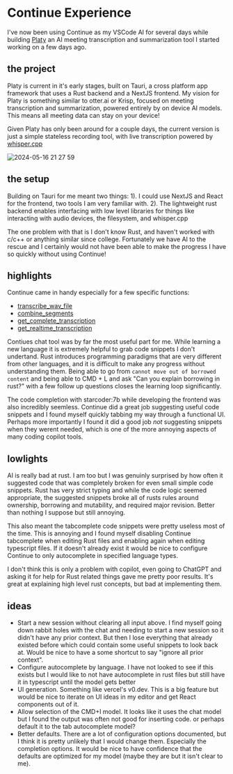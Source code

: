 # Continue Experience

I've now been using Continue as my VSCode AI for several days while building [Platy](https://github.com/djgould/platy) an AI meeting transcription and summarization tool I started working on a few days ago.

## the project

Platy is current in it's early stages, built on Tauri, a cross platform app framework that uses a Rust backend and a NextJS frontend. My vision for Platy is something similar to otter.ai or Krisp, focused on meeting transcription and summarization, powered entirely by on device AI models. This means all meeting data can stay on your device!

Given Platy has only been around for a couple days, the current version is just a simple stateless recording tool, with live transcription powered by [whisper.cpp](https://github.com/ggerganov/whisper.cpp)

![2024-05-16 21 27 59](https://github.com/djgould/continue-experience/assets/6018174/d6160fcd-2832-4b2a-b648-928b524ef2cd)

## the setup

Building on Tauri for me meant two things:
1). I could use NextJS and React for the frontend, two tools I am very familiar with.
2). The lightweight rust backend enables interfacing with low level libraries for things like interacting with audio devices, the filesystem, and whisper.cpp

The one problem with that is I don't know Rust, and haven't worked with c/c++ or anything similar since college. Fortunately we have AI to the rescue and I certainly would not have been able to make the progress I have so quickly without using Continue!

## highlights

Continue came in handy especially for a few specific functions:
- [transcribe_wav_file](https://github.com/djgould/platy/blob/main/src-tauri/src/recorder.rs#L309-L401)
- [combine_segments](https://github.com/djgould/platy/blob/main/src-tauri/src/recorder.rs#L100-L162)
- [get_complete_transcription](https://github.com/djgould/platy/blob/main/src-tauri/src/lib.rs#L275-L325)
- [get_realtime_transcription](https://github.com/djgould/platy/blob/main/src-tauri/src/lib.rs#L224-L272)

Contiues chat tool was by far the most useful part for me. While learning a new language it is extremely helpful to grab code snippets I don't undertand. Rust introduces programming paradigms that are very different from other languages, and it is difficult to make any progress without understanding them. Being able to go from `cannot move out of borrowed content` and being able to CMD + L and ask "Can you explain borrowing in rust?" with a few follow up questions closes the learning loop significantly.

The code completion with starcoder:7b while developing the frontend was also incredibly seemless. Continue did a great job suggesting useful code snippets and I found myself quickly tabbing my way through a functional UI. Perhaps more importantly I found it did a good job _not_ suggesting snippets when they werent needed, which is one of the more annoying aspects of many coding copilot tools.

## lowlights

AI is really bad at rust. I am too but I was genuinly surprised by how often it suggested code that was completely broken for even small simple code snippets. Rust has very strict typing and while the code logic seemed appropriate, the suggested snippets broke all of rusts rules around ownership, borrowing and mutability, and required major revision. Better than nothing I suppose but still annoying.

This also meant the tabcomplete code snippets were pretty useless most of the time. This is annoying and I found myself disabling Continue tabcomplete when editing Rust files and enabling again when editing typescript files. If it doesn't already exist it would be nice to configure Continue to only autocomplete in specified language types.

I don't think this is only a problem with copilot, even going to ChatGPT and asking it for help for Rust related things gave me pretty poor results. It's great at explaining high level rust concepts, but bad at implementing them.

## ideas

- Start a new session without clearing all input above. I find myself going down rabbit holes with the chat and needing to start a new session so it didn't have any prior context. But then I lose everything that already existed before which could contain some useful snippets to look back at. Would be nice to have a some shortcut to say "ignore all prior context".
- Configure autocomplete by language. I have not looked to see if this exists but I would like to not have autocomplete in rust files but still have it in typescript until the model gets better
- UI generation. Something like vercel's v0.dev. This is a big feature but would be nice to iterate on UI ideas in my editor and get React components out of it.
- Allow selection of the CMD+I model. It looks like it uses the chat model but I found the output was often not good for inserting code. or perhaps default it to the tab autocomplete model?
- Better defaults. There are a lot of configuration options documented, but I think it is pretty unlikely that I would change them. Especially the completion options. It would be nice to have confidence that the defaults are optimized for my model (maybe they are but it isn't clear to me).
